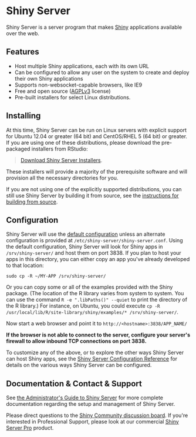 # Shiny Server

Shiny Server is a server program that makes [Shiny](https://rstudio.com/shiny) applications available over the web.

## Features

* Host multiple Shiny applications, each with its own URL
* Can be configured to allow any user on the system to create and deploy their own Shiny applications
* Supports non-websocket-capable browsers, like IE9
* Free and open source ([AGPLv3](http://www.gnu.org/licenses/agpl-3.0.html) license)
* Pre-built installers for select Linux distributions.

## Installing

At this time, Shiny Server can be run on Linux servers with explicit support for Ubuntu 12.04 or greater (64 bit) and CentOS/RHEL 5 (64 bit) or greater. If you are using one of these distributions, please download the pre-packaged installers from RStudio:

> [Download Shiny Server Installers](https://www.rstudio.com/products/shiny/shiny-server/). 

These installers will provide a majority of the prerequisite software and will provision all the necessary directories for you.

If you are not using one of the explicitly supported distributions, you can still use Shiny Server by building it from source, see the [instructions for building from source](https://github.com/rstudio/shiny-server/wiki/Building-Shiny-Server-from-Source).

## Configuration

Shiny Server will use the [default configuration](https://github.com/rstudio/shiny-server/blob/master/config/default.config) unless an alternate configuration is provided at `/etc/shiny-server/shiny-server.conf`. Using the default configuration, Shiny Server will look for Shiny apps in `/srv/shiny-server/` and host them on port 3838. If you plan to host your apps in this directory, you can either copy an app you've already developed to that location:

```
sudo cp -R ~/MY-APP /srv/shiny-server/
```

Or you can copy some or all of the examples provided with the Shiny package. (The location of the R library varies from system to system. You can use the command `R -e ".libPaths()" --quiet` to print the directory of the R library.) For instance, on Ubuntu, you could execute `cp -R /usr/local/lib/R/site-library/shiny/examples/* /srv/shiny-server/`.

Now start a web browser and point it to `http://<hostname>:3838/APP_NAME/`

**If the browser is not able to connect to the server, configure your server's firewall to allow inbound TCP connections on port 3838.**

To customize any of the above, or to explore the other ways Shiny Server can host Shiny apps, see the [Shiny Server Configuration Reference](https://rstudio.github.io/shiny-server/latest/#configuration-settings) for details on the various ways Shiny Server can be configured.

## Documentation & Contact & Support

See [the Administrator's Guide to Shiny Server](https://rstudio.github.io/shiny-server/latest/) for more complete documentation regarding the setup and management of Shiny Server.

Please direct questions to the [Shiny Community discussion board](https://community.rstudio.com/c/shiny). If you're interested in Professional Support, please look at our commercial [Shiny Server Pro](https://www.rstudio.com/products/shiny-server-pro/) product.

